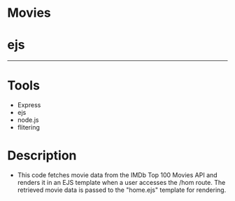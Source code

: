 # Movies

# ejs

---
# Tools
- Express
- ejs
- node.js
- flitering

# Description
- This code fetches movie data from the IMDb Top 100 Movies API and renders it in an EJS template when a user accesses the /hom route. The retrieved movie data is passed to the "home.ejs" template for rendering.
